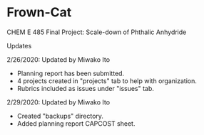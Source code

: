 # Frown-Cat
CHEM E 485 Final Project: Scale-down of Phthalic Anhydride

Updates

2/26/2020: Updated by Miwako Ito
- Planning report has been submitted.
- 4 projects created in "projects" tab to help with organization.
- Rubrics included as issues under "issues" tab.

2/29/2020: Updated by Miwako Ito
- Created "backups" directory.
- Added planning report CAPCOST sheet.
